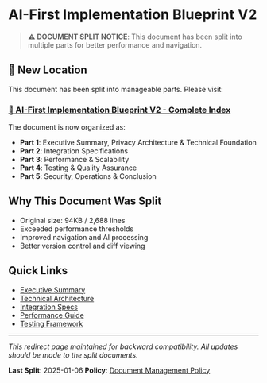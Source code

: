 # AI-First Implementation Blueprint V2

> **⚠️ DOCUMENT SPLIT NOTICE**: This document has been split into multiple parts for better performance and navigation.

## 📍 New Location

This document has been split into manageable parts. Please visit:

### [📑 AI-First Implementation Blueprint V2 - Complete Index](./ai-first-implementation-blueprint-v2/00-index.md)

The document is now organized as:
- **Part 1**: Executive Summary, Privacy Architecture & Technical Foundation
- **Part 2**: Integration Specifications
- **Part 3**: Performance & Scalability
- **Part 4**: Testing & Quality Assurance
- **Part 5**: Security, Operations & Conclusion

## Why This Document Was Split

- Original size: 94KB / 2,688 lines
- Exceeded performance thresholds
- Improved navigation and AI processing
- Better version control and diff viewing

## Quick Links

- [Executive Summary](./ai-first-implementation-blueprint-v2/01-ai-first-implementation-blueprint-job-tracker-pro-enhanced.md)
- [Technical Architecture](./ai-first-implementation-blueprint-v2/01-ai-first-implementation-blueprint-job-tracker-pro-enhanced.md#3-technical-architecture)
- [Integration Specs](./ai-first-implementation-blueprint-v2/02-6-integration-specifications.md)
- [Performance Guide](./ai-first-implementation-blueprint-v2/03-7-performance-scalability.md)
- [Testing Framework](./ai-first-implementation-blueprint-v2/04-9-testing-quality-assurance.md)

---

*This redirect page maintained for backward compatibility. All updates should be made to the split documents.*

**Last Split**: 2025-01-06
**Policy**: [Document Management Policy](../../0.x-project-overview/0.3-standards/03-document-management-policy.md)